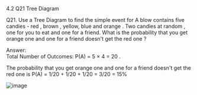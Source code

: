 4.2 Q21 Tree Diagram

Q21. Use a Tree Diagram to find the simple event for  A blow contains five candies - red , brown , yellow, blue and orange .
Two candies at random ,  one for you to eat and one for a friend. What is the probability that you get orange one  and one for a friend doesn't get the red one ?

Answer:  
Total Number of Outcomes:
P(A) =  5 × 4 = 20 .

The probability that you get orange one  and one for a friend doesn't get the red one is
P(A) = 1/20 + 1/20 + 1/20 = 3/20 = 15% 

![image](https://github.com/user-attachments/assets/bd3f8972-620b-43d7-bb5a-d3cb13f27e91)
